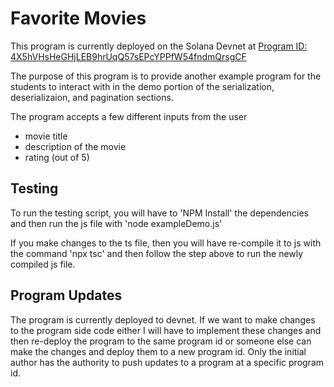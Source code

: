 # Favorite Movies
This program is currently deployed on the Solana Devnet at [Program ID: 4X5hVHsHeGHjLEB9hrUqQ57sEPcYPPfW54fndmQrsgCF](https://explorer.solana.com/address/4X5hVHsHeGHjLEB9hrUqQ57sEPcYPPfW54fndmQrsgCF?cluster=devnet)

The purpose of this program is to provide another example program for the students to interact with in the demo portion of the serialization, deserializaion, and pagination sections.

The program accepts a few different inputs from the user
  * movie title
  * description of the movie
  * rating (out of 5)

## Testing
To run the testing script, you will have to 'NPM Install' the dependencies and then run the js file with 'node exampleDemo.js'

If you make changes to the ts file, then you will have re-compile it to js with the command 'npx tsc' and then follow the step above to run the newly compiled js file.

## Program Updates
The program is currently deployed to devnet. If we want to make changes to the program side code either I will have to implement these changes and then re-deploy the program to the same program id or someone else can make the changes and deploy them to a new program id. Only the initial author has the authority to push updates to a program at a specific program id.
